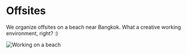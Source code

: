 # Offsites

We organize offsites on a beach near Bangkok. What a creative working environment, right? :)

![Working on a beach](https://raw.githubusercontent.com/HotelQuickly/WeAreHiring/master/images/beach-laptop.jpg)
